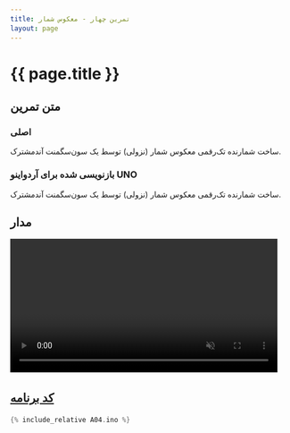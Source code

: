 ```yaml
---
title: تمرین چهار - معکوس شمار
layout: page
---
```


# {{ page.title }}

## متن تمرین

### اصلی 

ساخت شمارنده تک‌رقمی معکوس شمار (نزولی) توسط یک سون‌سگمنت آندمشترک.

### بازنویسی شده برای آردواینو UNO

ساخت شمارنده تک‌رقمی معکوس شمار (نزولی) توسط یک سون‌سگمنت آندمشترک.

## مدار

<video autoplay loop muted width="534" height="610" style="max-width:95%; height:auto;">
<source src="video.mp4" type="video/mp4" />
<img src="picture.jpg" width="534" height="610" />
</video>

## [کد برنامه](A04.ino)

```c
{% include_relative A04.ino %}
```
